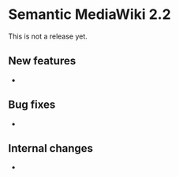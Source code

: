 # Semantic MediaWiki 2.2

This is not a release yet.

## New features

* 

## Bug fixes

* 

## Internal changes

* 
